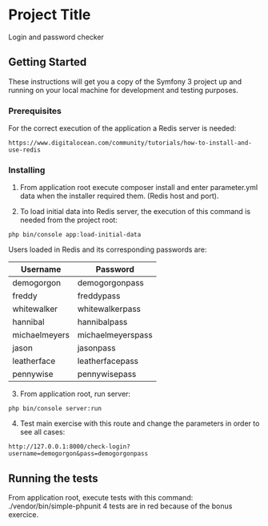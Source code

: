 # Project Title

Login and password checker

## Getting Started

These instructions will get you a copy of the Symfony 3 project up and running on your local machine for development and testing purposes.

### Prerequisites

For the correct execution of the application a Redis server is needed:


```
https://www.digitalocean.com/community/tutorials/how-to-install-and-use-redis
```

### Installing


1. From application root execute composer install and enter parameter.yml data when the installer required them. (Redis host and port).

2. To load initial data into Redis server, the execution of this command is needed from the project root:

```
php bin/console app:load-initial-data
```
Users loaded in Redis and its corresponding passwords are:

| Username | Password |
| --- | --- |
| demogorgon | demogorgonpass |
| freddy | freddypass |
| whitewalker | whitewalkerpass |
| hannibal | hannibalpass |
| michaelmeyers | michaelmeyerspass |
| jason | jasonpass |
| leatherface | leatherfacepass |
| pennywise | pennywisepass |


3. From application root, run server:

```
php bin/console server:run
```

4. Test main exercise with this route and change the parameters in order to see all cases:

```
http://127.0.0.1:8000/check-login?username=demogorgon&pass=demogorgonpass
```

## Running the tests

From application root, execute tests with this command: ./vendor/bin/simple-phpunit 4 tests are in red because of the bonus exercice.


